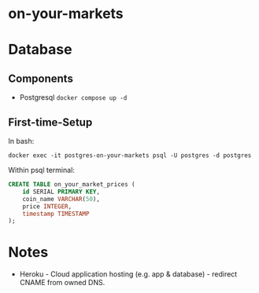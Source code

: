 # on-your-markets

# Database
## Components
- Postgresql
```docker compose up -d```

## First-time-Setup
In bash:
```shell
docker exec -it postgres-on-your-markets psql -U postgres -d postgres
```

Within psql terminal:
```sql
CREATE TABLE on_your_market_prices (
    id SERIAL PRIMARY KEY,
    coin_name VARCHAR(50),
    price INTEGER,
    timestamp TIMESTAMP
);
```


# Notes
- Heroku - Cloud application hosting (e.g. app & database) - redirect CNAME from owned DNS.
